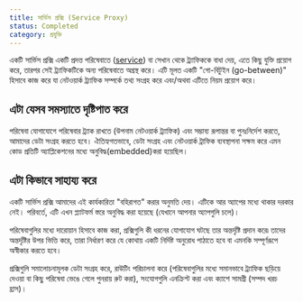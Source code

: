```yaml
---
title: সার্ভিস প্রক্সি (Service Proxy)
status: Completed
category: প্রযুক্তি
---
```


একটি সার্ভিস প্রক্সি  একটি প্রদত্ত পরিষেবাতে ([service](/bn/service/)) বা সেখান থেকে ট্র্যাফিককে বাধা দেয়, এতে কিছু যুক্তি প্রয়োগ করে, তারপর সেই ট্র্যাফিকটিকে অন্য পরিষেবাতে অগ্রস্থ করে। এটি মূলত একটি "গো-বিটুইন (go-between)" হিসাবে কাজ করে যা নেটওয়ার্ক ট্র্যাফিক সম্পর্কে তথ্য সংগ্রহ করে এবং/অথবা এটিতে নিয়ম প্রয়োগ করে।

## এটা যেসব সমস্যাতে দৃষ্টিপাত করে 

পরিষেবা যোগাযোগে পরিষেবার ট্র্যাক রাখতে (উপনাম নেটওয়ার্ক ট্র্যাফিক) এবং সম্ভাব্য রূপান্তর বা পুনঃনির্দেশ করতে, আমাদের ডেটা সংগ্রহ করতে হবে।
ঐতিহ্যগতভাবে, ডেটা সংগ্রহ এবং নেটওয়ার্ক ট্রাফিক ব্যবস্থাপনা সক্ষম করে এমন কোড প্রতিটি অ্যাপ্লিকেশনের মধ্যে অনুবিদ্ধ(embedded)করা হয়েছিল।

## এটা কিভাবে সাহায্য করে

একটি সার্ভিস প্রক্সি আমাদের এই কার্যকারিতা "বহিরাগত" করার অনুমতি দেয়। এটিকে আর অ্যাপের মধ্যে থাকার দরকার নেই। পরিবর্তে, এটি এখন প্ল্যাটফর্ম স্তরে অনুবিদ্ধ করা হয়েছে (যেখানে আপনার অ্যাপগুলি চলে)।

পরিষেবাগুলির মধ্যে দারোয়ান হিসাবে কাজ করা, প্রক্সিগুলি কী ধরনের যোগাযোগ ঘটছে তার অন্তর্দৃষ্টি প্রদান করে৷ তাদের অন্তর্দৃষ্টির উপর ভিত্তি করে, তারা নির্ধারণ করে যে কোথায় একটি নির্দিষ্ট অনুরোধ পাঠাতে হবে বা এমনকি সম্পূর্ণরূপে অস্বীকার করতে হবে।

প্রক্সিগুলি সমালোচনামূলক ডেটা সংগ্রহ করে, রাউটিং পরিচালনা করে (পরিষেবাগুলির মধ্যে সমানভাবে ট্র্যাফিক ছড়িয়ে দেওয়া বা কিছু পরিষেবা ভেঙে গেলে পুনরায় রুট করা), সংযোগগুলি এনক্রিপ্ট করা এবং ক্যাশে সামগ্রী (সম্পদ খরচ হ্রাস)।
